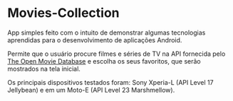 # Movies-Collection

App simples feito com o intuito de demonstrar algumas tecnologias aprendidas para o desenvolvimento de aplicações Android. 

Permite que o usuário procure filmes e séries de TV na API fornecida pelo [The Open Movie Database](http://www.omdbapi.com/) e escolha os seus favoritos, que serão mostrados na tela inicial. 

Os principais dispositivos testados foram: Sony Xperia-L (API Level 17 Jellybean) e em um Moto-E (API Level 23 Marshmellow).
